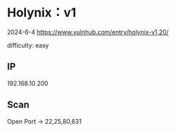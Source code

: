 # Holynix：v1

2024-6-4 https://www.vulnhub.com/entry/holynix-v1,20/

difficulty: easy

## IP

192.168.10.200

## Scan

Open Port -> 22,25,80,631

```

```
